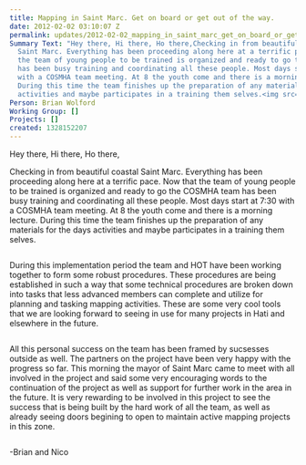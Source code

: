 ```yaml
---
title: Mapping in Saint Marc. Get on board or get out of the way.
date: 2012-02-02 03:10:07 Z
permalink: updates/2012-02-02_mapping_in_saint_marc_get_on_board_or_get_out_of_the_way
Summary Text: "Hey there, Hi there, Ho there,Checking in from beautiful coastal
  Saint Marc. Everything has been proceeding along here at a terrific pace. Now that
  the team of young people to be trained is organized and ready to go the COSMHA team
  has been busy training and coordinating all these people. Most days start at 7:30
  with a COSMHA team meeting. At 8 the youth come and there is a morning lecture.
  During this time the team finishes up the preparation of any materials for the days
  activities and maybe participates in a training them selves.<img src=\"http://hot.openstreetmap.org/sites/default/files/DSC00342.jpg\"/>"
Person: Brian Wolford
Working Group: []
Projects: []
created: 1328152207
---
```


<p>Hey there, Hi there, Ho there,</p><p>Checking in from beautiful coastal Saint Marc. Everything has been proceeding along here at a terrific pace. Now that the team of young people to be trained is organized and ready to go the COSMHA team has been busy training and coordinating all these people. Most days start at 7:30 with a COSMHA team meeting. At 8 the youth come and there is a morning lecture. During this time the team finishes up the preparation of any materials for the days activities and maybe participates in a training them selves.</p><p><img src="/sites/default/files/DSC00342.jpg" alt=""></p><p>During this implementation period the team and HOT have been working together to form some robust procedures. These procedures are being established in such a way that some technical procedures are broken down into tasks that less advanced members can complete and utilize for planning and tasking mapping activities. These are some very cool tools that we are looking forward to seeing in use for many projects in Hati and elsewhere in the future.</p><p><img src="/sites/default/files/DSC00437.jpg" alt=""></p><p>All this personal success on the team has been framed by sucsesses outside as well. The partners on the project have been very happy with the progress so far. This morning the mayor of Saint Marc came to meet with all involved in the project and said some very encouraging words to the continuation of the project as well as support for further work in the area in the future. It is very rewarding to be involved in this project to see the success that is being built by the hard work of all the team, as well as already seeing doors begining to open to maintain active mapping projects in this zone.</p><p><img src="/sites/default/files/DSC00249.jpg" alt=""></p><p>-Brian and Nico</p>
